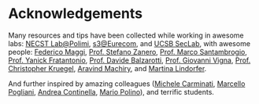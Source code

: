 # Acknowledgements
Many resources and tips have been collected while working in awesome labs:  [NECST Lab@Polimi](https://necst.it/), [s3@Eurecom](http://www.s3.eurecom.fr/), and [UCSB SecLab](https://seclab.cs.ucsb.edu/), with awesome people: [Federico Maggi](https://maggi.cc/), [Prof. Stefano Zanero](http://zanero.org/), [Prof. Marco Santambrogio](http://home.deib.polimi.it/santambr/), [Prof. Yanick Fratantonio](http://www.s3.eurecom.fr/~yanick/), [Prof. Davide Balzarotti](http://s3.eurecom.fr/~balzarot/), [Prof. Giovanni Vigna](https://www.cs.ucsb.edu/~vigna/), [Prof. Christopher Kruegel](http://www.cs.ucsb.edu/~chris/), [Aravind Machiry](https://machiry.github.io/), and [Martina Lindorfer](https://martina.lindorfer.in/).

And further inspired by amazing colleagues ([Michele Carminati](https://dblp.org/pers/hd/c/Carminati:Michele), [Marcello Pogliani](https://twitter.com/mapogli/), [Andrea Continella](https://conand.me/), [Mario Polino](https://jinblack.it/)), and terrific students.
